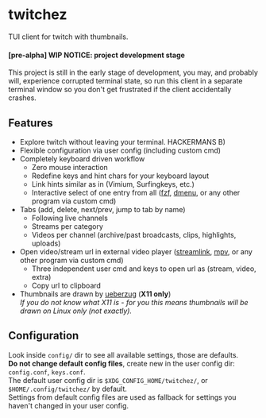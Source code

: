 # twitchez
TUI client for twitch with thumbnails.

#### [pre-alpha] WIP NOTICE: project development stage
This project is still in the early stage of development,
you may, and probably will, experience corrupted terminal state,
so run this client in a separate terminal window
so you don't get frustrated if the client accidentally crashes.

## Features
* Explore twitch without leaving your terminal. HACKERMANS B)
* Flexible configuration via user config (including custom cmd)
* Completely keyboard driven workflow
    * Zero mouse interaction
    * Redefine keys and hint chars for your keyboard layout
    * Link hints similar as in (Vimium, Surfingkeys, etc.)
    * Interactive select of one entry from all
([fzf](https://github.com/junegunn/fzf),
[dmenu](https://tools.suckless.org/dmenu/),
or any other program via custom cmd)
* Tabs (add, delete, next/prev, jump to tab by name)
    * Following live channels
    * Streams per category
    * Videos per channel (archive/past broadcasts, clips, highlights, uploads)
* Open video/stream url in external video player
([streamlink](https://github.com/streamlink/streamlink),
[mpv](https://github.com/mpv-player/mpv),
or any other program via custom cmd)
    * Three independent user cmd and keys to open url as (stream, video, extra)
    * Copy url to clipboard
* Thumbnails are drawn by [ueberzug](https://github.com/seebye/ueberzug) (**X11 only**)\
*If you do not know what X11 is - for you this means thumbnails will be drawn on Linux only (not exactly).*

## Configuration
Look inside `config/` dir to see all available settings, those are defaults.\
**Do not change default config files**, create new in the user config dir: `config.conf`, `keys.conf`.\
The default user config dir is `$XDG_CONFIG_HOME/twitchez/`, or `$HOME/.config/twitchez/` by default.\
Settings from default config files are used as fallback for settings you haven't changed in your user config.
